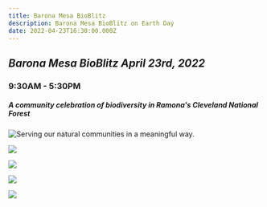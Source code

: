 ```yaml
---
title: Barona Mesa BioBlitz
description: Barona Mesa BioBlitz on Earth Day
date: 2022-04-23T16:30:00.000Z
---
```

## ***Barona Mesa BioBlitz April 23rd, 2022***

### 9:30AM - 5:30PM

##### A community celebration of biodiversity in Ramona's Cleveland National Forest

![Serving our natural communities in a meaningful way. ](/assets/images/posts/bmbbinatstat.png "Blitzers (our awesome volunteers) contributed 316 observations of 115 different species over a 5 mile area.")

![](/assets/images/posts/pictures.png)

![](/assets/images/posts/bmbb-invite-1-1.png)

![](/assets/images/posts/bmbb-invite-1-2.png)

![](/assets/images/posts/logo.png)